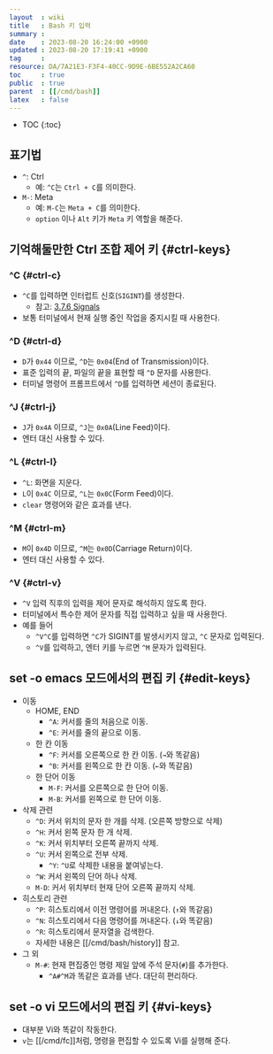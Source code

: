 ```yaml
---
layout  : wiki
title   : Bash 키 입력
summary : 
date    : 2023-08-20 16:24:00 +0900
updated : 2023-08-20 17:19:41 +0900
tag     : 
resource: DA/7A21E3-F3F4-40CC-9D9E-6BE552A2CA60
toc     : true
public  : true
parent  : [[/cmd/bash]]
latex   : false
---
```

* TOC
{:toc}

## 표기법

- `^`: Ctrl
    - 예: `^C`는 `Ctrl + C`를 의미한다.
- `M-`: Meta
    - 예: `M-C`는 `Meta + C`를 의미한다.
    - `option` 이나 `Alt` 키가 `Meta` 키 역할을 해준다.

## 기억해둘만한 Ctrl 조합 제어 키 {#ctrl-keys}

### ^C {#ctrl-c}

- `^C`를 입력하면 인터럽트 신호(`SIGINT`)를 생성한다.
    - 참고: [3.7.6 Signals]( https://www.gnu.org/software/bash/manual/html_node/Signals.html )
- 보통 터미널에서 현재 실행 중인 작업을 중지시킬 때 사용한다.

### ^D {#ctrl-d}

- `D`가 `0x44` 이므로, `^D`는 `0x04`(End of Transmission)이다.
- 표준 입력의 끝, 파일의 끝을 표현할 때 `^D` 문자를 사용한다.
- 터미널 명령어 프롬프트에서 `^D`를 입력하면 세션이 종료된다.

### ^J {#ctrl-j}

- `J`가 `0x4A` 이므로, `^J`는 `0x0A`(Line Feed)이다.
- 엔터 대신 사용할 수 있다.

### ^L {#ctrl-l}

- `^L`: 화면을 지운다.
- `L`이 `0x4C` 이므로, `^L`는 `0x0C`(Form Feed)이다.
- `clear` 명령어와 같은 효과를 낸다.

### ^M {#ctrl-m}

- `M`이 `0x4D` 이므로, `^M`는 `0x0D`(Carriage Return)이다.
- 엔터 대신 사용할 수 있다.

### ^V {#ctrl-v}

- `^V` 입력 직후의 입력을 제어 문자로 해석하지 않도록 한다.
- 터미널에서 특수한 제어 문자를 직접 입력하고 싶을 때 사용한다.
- 예를 들어
    - `^V^C`를 입력하면 `^C`가 SIGINT를 발생시키지 않고, `^C` 문자로 입력된다.
    - `^V`를 입력하고, 엔터 키를 누르면 `^M` 문자가 입력된다.


## set -o emacs 모드에서의 편집 키 {#edit-keys}

- 이동
    - HOME, END
        - `^A`: 커서를 줄의 처음으로 이동.
        - `^E`: 커서를 줄의 끝으로 이동.
    - 한 칸 이동
        - `^F`: 커서를 오른쪽으로 한 칸 이동. (`→`와 똑같음)
        - `^B`: 커서를 왼쪽으로 한 칸 이동. (`←`와 똑같음)
    - 한 단어 이동
        - `M-F`: 커서를 오른쪽으로 한 단어 이동.
        - `M-B`: 커서를 왼쪽으로 한 단어 이동.
- 삭제 관련
    - `^D`: 커서 위치의 문자 한 개를 삭제. (오른쪽 방향으로 삭제)
    - `^H`: 커서 왼쪽 문자 한 개 삭제.
    - `^K`: 커서 위치부터 오른쪽 끝까지 삭제.
    - `^U`: 커서 왼쪽으로 전부 삭제.
        - `^Y`: `^U`로 삭제한 내용을 붙여넣는다.
    - `^W`: 커서 왼쪽의 단어 하나 삭제.
    - `M-D`: 커서 위치부터 현재 단어 오른쪽 끝까지 삭제.
- 히스토리 관련
    - `^P`: 히스토리에서 이전 명령어를 꺼내온다. (`↑`와 똑같음)
    - `^N`: 히스토리에서 다음 명령어를 꺼내온다. (`↓`와 똑같음)
    - `^R`: 히스토리에서 문자열을 검색한다.
    - 자세한 내용은 [[/cmd/bash/history]] 참고.
- 그 외
    - `M-#`: 현재 편집중인 명령 제일 앞에 주석 문자(`#`)를 추가한다.
        - `^A#^M`과 똑같은 효과를 낸다. 대단히 편리하다.

## set -o vi 모드에서의 편집 키 {#vi-keys}

- 대부분 Vi와 똑같이 작동한다.
- `v`는 [[/cmd/fc]]처럼, 명령을 편집할 수 있도록 Vi를 실행해 준다.

